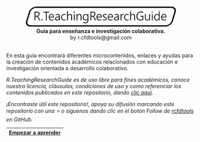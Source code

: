 <div align="center">
  <br>
  <img alt="R.LTWB" src="https://github.com/rcfdtools/R.TeachingResearchGuide/blob/main/.icons/R.TeachingResearchGuide.svg" width="400px">
  <br><b>Guía para enseñanza e investigación colaborativa.</b><br>by r.cfdtools@gmail.com<br><br>  
</div>

En esta guía encontrará diferentes microcontenidos, enlaces y ayudas para la creación de contenidos académicos relacionados con educación e investigación orientada a desarrollo colaborativo.  


_R.TeachingResearchGuide es de uso libre para fines académicos, conoce nuestra licencia, cláusulas, condiciones de uso y como referenciar los contenidos publicados en este repositorio, dando [clic aquí](https://github.com/rcfdtools/R.TeachingResearchGuide/wiki/License)._

_¡Encontraste útil este repositorio!, apoya su difusión marcando este repositorio con una ⭐ o síguenos dando clic en el botón Follow de [rcfdtools](https://github.com/rcfdtools) en GitHub._

| [Empezar a aprender](https://github.com/rcfdtools/R.TeachingResearchGuide/wiki) |
|---------------------------------------------------------------------------------|